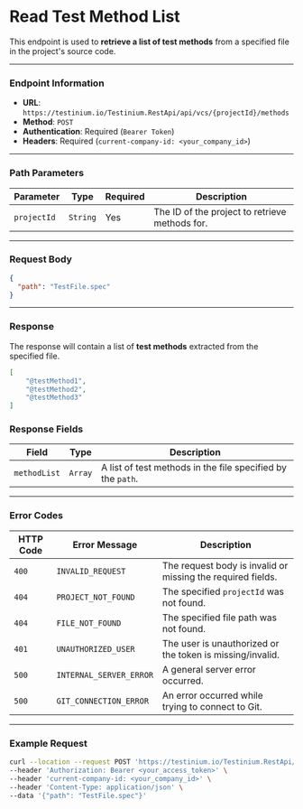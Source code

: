 # Read Test Method List

This endpoint is used to **retrieve a list of test methods** from a specified file in the project's source code.

***

### Endpoint Information

* **URL**: `https://testinium.io/Testinium.RestApi/api/vcs/{projectId}/methods`
* **Method**: `POST`
* **Authentication**: Required (`Bearer Token`)
* **Headers**: Required (`current-company-id: <your_company_id>`)

***

### Path Parameters

| Parameter   | Type     | Required | Description                                    |
| ----------- | -------- | -------- | ---------------------------------------------- |
| `projectId` | `String` | Yes      | The ID of the project to retrieve methods for. |

***

### Request Body

```json
{
  "path": "TestFile.spec"
}
```

***

### Response

The response will contain a list of **test methods** extracted from the specified file.

```json
[
    "@testMethod1",
    "@testMethod2",
    "@testMethod3"
]
```

### Response Fields

| Field        | Type    | Description                                                 |
| ------------ | ------- | ----------------------------------------------------------- |
| `methodList` | `Array` | A list of test methods in the file specified by the `path`. |

***

### Error Codes

| HTTP Code | Error Message           | Description                                                 |
| --------- | ----------------------- | ----------------------------------------------------------- |
| `400`     | `INVALID_REQUEST`       | The request body is invalid or missing the required fields. |
| `404`     | `PROJECT_NOT_FOUND`     | The specified `projectId` was not found.                    |
| `404`     | `FILE_NOT_FOUND`        | The specified file path was not found.                      |
| `401`     | `UNAUTHORIZED_USER`     | The user is unauthorized or the token is missing/invalid.   |
| `500`     | `INTERNAL_SERVER_ERROR` | A general server error occurred.                            |
| `500`     | `GIT_CONNECTION_ERROR`  | An error occurred while trying to connect to Git.           |

***

### Example Request

```bash
curl --location --request POST 'https://testinium.io/Testinium.RestApi/api/vcs/{projectId}/methods' \
--header 'Authorization: Bearer <your_access_token>' \
--header 'current-company-id: <your_company_id>' \
--header 'Content-Type: application/json' \
--data '{"path": "TestFile.spec"}'
```
